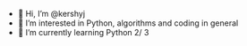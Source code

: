 - 👋 Hi, I’m @kershyj
- 👀 I’m interested in Python, algorithms and coding in general
- 🌱 I’m currently learning Python 2/ 3
